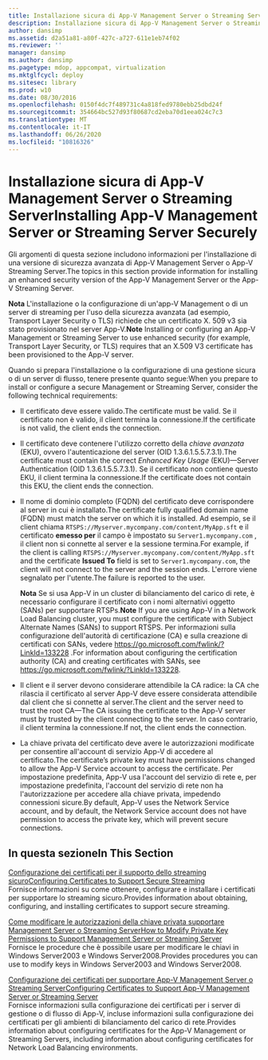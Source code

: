 ```yaml
---
title: Installazione sicura di App-V Management Server o Streaming Server
description: Installazione sicura di App-V Management Server o Streaming Server
author: dansimp
ms.assetid: d2a51a81-a80f-427c-a727-611e1eb74f02
ms.reviewer: ''
manager: dansimp
ms.author: dansimp
ms.pagetype: mdop, appcompat, virtualization
ms.mktglfcycl: deploy
ms.sitesec: library
ms.prod: w10
ms.date: 08/30/2016
ms.openlocfilehash: 0150f4dc7f489731c4a818fed9780ebb25dbd24f
ms.sourcegitcommit: 354664bc527d93f80687cd2eba70d1eea024c7c3
ms.translationtype: MT
ms.contentlocale: it-IT
ms.lasthandoff: 06/26/2020
ms.locfileid: "10816326"
---
```

# <span data-ttu-id="db12a-103">Installazione sicura di App-V Management Server o Streaming Server</span><span class="sxs-lookup"><span data-stu-id="db12a-103">Installing App-V Management Server or Streaming Server Securely</span></span>


<span data-ttu-id="db12a-104">Gli argomenti di questa sezione includono informazioni per l'installazione di una versione di sicurezza avanzata di App-V Management Server o App-V Streaming Server.</span><span class="sxs-lookup"><span data-stu-id="db12a-104">The topics in this section provide information for installing an enhanced security version of the App-V Management Server or the App-V Streaming Server.</span></span>

<span data-ttu-id="db12a-105">**Nota**  L'installazione o la configurazione di un'app-V Management o di un server di streaming per l'uso della sicurezza avanzata (ad esempio, Transport Layer Security o TLS) richiede che un certificato X. 509 v3 sia stato provisionato nel server App-V.</span><span class="sxs-lookup"><span data-stu-id="db12a-105">**Note** Installing or configuring an App-V Management or Streaming Server to use enhanced security (for example, Transport Layer Security, or TLS) requires that an X.509 V3 certificate has been provisioned to the App-V server.</span></span>

 

<span data-ttu-id="db12a-106">Quando si prepara l'installazione o la configurazione di una gestione sicura o di un server di flusso, tenere presente quanto segue:</span><span class="sxs-lookup"><span data-stu-id="db12a-106">When you prepare to install or configure a secure Management or Streaming Server, consider the following technical requirements:</span></span>

-   <span data-ttu-id="db12a-107">Il certificato deve essere valido.</span><span class="sxs-lookup"><span data-stu-id="db12a-107">The certificate must be valid.</span></span> <span data-ttu-id="db12a-108">Se il certificato non è valido, il client termina la connessione.</span><span class="sxs-lookup"><span data-stu-id="db12a-108">If the certificate is not valid, the client ends the connection.</span></span>

-   <span data-ttu-id="db12a-109">Il certificato deve contenere l'utilizzo corretto della *chiave avanzata* (EKU), ovvero l'autenticazione del server (OID 1.3.6.1.5.5.7.3.1).</span><span class="sxs-lookup"><span data-stu-id="db12a-109">The certificate must contain the correct *Enhanced Key Usage* (EKU)—Server Authentication (OID 1.3.6.1.5.5.7.3.1).</span></span> <span data-ttu-id="db12a-110">Se il certificato non contiene questo EKU, il client termina la connessione.</span><span class="sxs-lookup"><span data-stu-id="db12a-110">If the certificate does not contain this EKU, the client ends the connection.</span></span>

-   <span data-ttu-id="db12a-111">Il nome di dominio completo (FQDN) del certificato deve corrispondere al server in cui è installato.</span><span class="sxs-lookup"><span data-stu-id="db12a-111">The certificate fully qualified domain name (FQDN) must match the server on which it is installed.</span></span> <span data-ttu-id="db12a-112">Ad esempio, se il client chiama `RTSPS://Myserver.mycompany.com/content/MyApp.sft` e il certificato **emesso per** il campo è impostato su `Server1.mycompany.com` , il client non si connette al server e la sessione termina.</span><span class="sxs-lookup"><span data-stu-id="db12a-112">For example, if the client is calling `RTSPS://Myserver.mycompany.com/content/MyApp.sft` and the certificate **Issued To** field is set to `Server1.mycompany.com`, the client will not connect to the server and the session ends.</span></span> <span data-ttu-id="db12a-113">L'errore viene segnalato per l'utente.</span><span class="sxs-lookup"><span data-stu-id="db12a-113">The failure is reported to the user.</span></span>

    <span data-ttu-id="db12a-114">**Nota**  Se si usa App-V in un cluster di bilanciamento del carico di rete, è necessario configurare il certificato con i nomi alternativi oggetto (SANs) per supportare RTSPs.</span><span class="sxs-lookup"><span data-stu-id="db12a-114">**Note** If you are using App-V in a Network Load Balancing cluster, you must configure the certificate with Subject Alternate Names (SANs) to support RTSPS.</span></span> <span data-ttu-id="db12a-115">Per informazioni sulla configurazione dell'autorità di certificazione (CA) e sulla creazione di certificati con SANs, vedere <https://go.microsoft.com/fwlink/?LinkId=133228> .</span><span class="sxs-lookup"><span data-stu-id="db12a-115">For information about configuring the certification authority (CA) and creating certificates with SANs, see <https://go.microsoft.com/fwlink/?LinkId=133228>.</span></span>

     

-   <span data-ttu-id="db12a-116">Il client e il server devono considerare attendibile la CA radice: la CA che rilascia il certificato al server App-V deve essere considerata attendibile dal client che si connette al server.</span><span class="sxs-lookup"><span data-stu-id="db12a-116">The client and the server need to trust the root CA—The CA issuing the certificate to the App-V server must by trusted by the client connecting to the server.</span></span> <span data-ttu-id="db12a-117">In caso contrario, il client termina la connessione.</span><span class="sxs-lookup"><span data-stu-id="db12a-117">If not, the client ends the connection.</span></span>

-   <span data-ttu-id="db12a-118">La chiave privata del certificato deve avere le autorizzazioni modificate per consentire all'account di servizio App-V di accedere al certificato.</span><span class="sxs-lookup"><span data-stu-id="db12a-118">The certificate’s private key must have permissions changed to allow the App-V Service account to access the certificate.</span></span> <span data-ttu-id="db12a-119">Per impostazione predefinita, App-V usa l'account del servizio di rete e, per impostazione predefinita, l'account del servizio di rete non ha l'autorizzazione per accedere alla chiave privata, impedendo connessioni sicure.</span><span class="sxs-lookup"><span data-stu-id="db12a-119">By default, App-V uses the Network Service account, and by default, the Network Service account does not have permission to access the private key, which will prevent secure connections.</span></span>

## <span data-ttu-id="db12a-120">In questa sezione</span><span class="sxs-lookup"><span data-stu-id="db12a-120">In This Section</span></span>


<a href="" id="configuring-certificates-to-support-secure-streaming"></a>[<span data-ttu-id="db12a-121">Configurazione dei certificati per il supporto dello streaming sicuro</span><span class="sxs-lookup"><span data-stu-id="db12a-121">Configuring Certificates to Support Secure Streaming</span></span>](configuring-certificates-to-support-secure-streaming.md)  
<span data-ttu-id="db12a-122">Fornisce informazioni su come ottenere, configurare e installare i certificati per supportare lo streaming sicuro.</span><span class="sxs-lookup"><span data-stu-id="db12a-122">Provides information about obtaining, configuring, and installing certificates to support secure streaming.</span></span>

<a href="" id="how-to-modify-private-key-permissions-to-support-management-server-or-streaming-server"></a>[<span data-ttu-id="db12a-123">Come modificare le autorizzazioni della chiave privata supportare Management Server o Streaming Server</span><span class="sxs-lookup"><span data-stu-id="db12a-123">How to Modify Private Key Permissions to Support Management Server or Streaming Server</span></span>](how-to-modify-private-key-permissions-to-support-management-server-or-streaming-server.md)  
<span data-ttu-id="db12a-124">Fornisce le procedure che è possibile usare per modificare le chiavi in Windows Server2003 e Windows Server2008.</span><span class="sxs-lookup"><span data-stu-id="db12a-124">Provides procedures you can use to modify keys in Windows Server2003 and Windows Server2008.</span></span>

<a href="" id="configuring-certificates-to-support-app-v-management-server-or-streaming-server"></a>[<span data-ttu-id="db12a-125">Configurazione dei certificati per supportare App-V Management Server o Streaming Server</span><span class="sxs-lookup"><span data-stu-id="db12a-125">Configuring Certificates to Support App-V Management Server or Streaming Server</span></span>](configuring-certificates-to-support-app-v-management-server-or-streaming-server.md)  
<span data-ttu-id="db12a-126">Fornisce informazioni sulla configurazione dei certificati per i server di gestione o di flusso di App-V, incluse informazioni sulla configurazione dei certificati per gli ambienti di bilanciamento del carico di rete.</span><span class="sxs-lookup"><span data-stu-id="db12a-126">Provides information about configuring certificates for the App-V Management or Streaming Servers, including information about configuring certificates for Network Load Balancing environments.</span></span>

 

 





